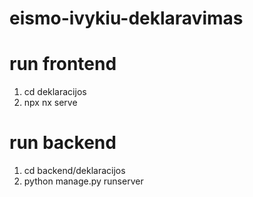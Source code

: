 # eismo-ivykiu-deklaravimas

# run frontend

1. cd deklaracijos
2. npx nx serve

# run backend

1. cd backend/deklaracijos
2. python manage.py runserver
